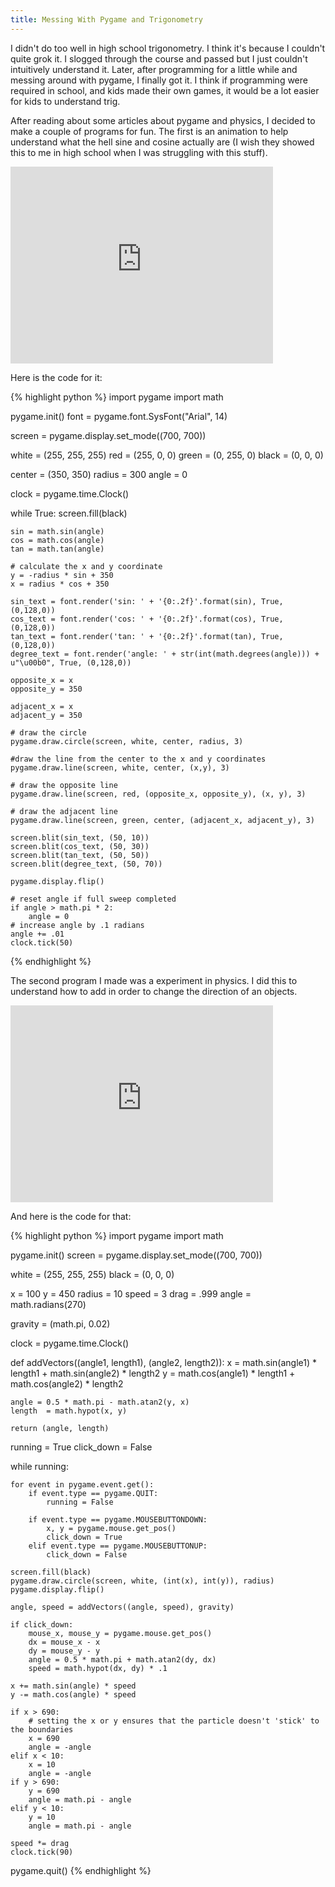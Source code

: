 ```yaml
---
title: Messing With Pygame and Trigonometry
---
```

I didn't do too well in high school trigonometry. I think it's because I couldn't quite grok it. I slogged through the course and passed but I just couldn't intuitively understand it. Later, after programming for a little while and messing around with pygame, I finally got it. I think if programming were required in school, and kids made their own games, it would be a lot easier for kids to understand trig.

After reading about some articles about pygame and physics, I decided to make a couple of programs for fun. The first is an animation to help understand what the hell sine and cosine actually are (I wish they showed this to me in high school when I was struggling with this stuff).

<iframe width="420" height="315" src="https://www.youtube.com/embed/NixEtaxaHec" frameborder="0" allowfullscreen></iframe>

Here is the code for it:

{% highlight python %}
import pygame
import math

pygame.init()
font = pygame.font.SysFont("Arial", 14)

screen = pygame.display.set_mode((700, 700))

white = (255, 255, 255)
red = (255, 0, 0)
green = (0, 255, 0)
black = (0, 0, 0)

center = (350, 350)
radius = 300
angle = 0

clock = pygame.time.Clock()

while True:
    screen.fill(black)

    sin = math.sin(angle)
    cos = math.cos(angle)
    tan = math.tan(angle)

    # calculate the x and y coordinate
    y = -radius * sin + 350
    x = radius * cos + 350

    sin_text = font.render('sin: ' + '{0:.2f}'.format(sin), True, (0,128,0))
    cos_text = font.render('cos: ' + '{0:.2f}'.format(cos), True, (0,128,0))
    tan_text = font.render('tan: ' + '{0:.2f}'.format(tan), True, (0,128,0))
    degree_text = font.render('angle: ' + str(int(math.degrees(angle))) + u"\u00b0", True, (0,128,0))

    opposite_x = x
    opposite_y = 350

    adjacent_x = x
    adjacent_y = 350

    # draw the circle
    pygame.draw.circle(screen, white, center, radius, 3) 

    #draw the line from the center to the x and y coordinates
    pygame.draw.line(screen, white, center, (x,y), 3)

    # draw the opposite line
    pygame.draw.line(screen, red, (opposite_x, opposite_y), (x, y), 3)

    # draw the adjacent line
    pygame.draw.line(screen, green, center, (adjacent_x, adjacent_y), 3)

    screen.blit(sin_text, (50, 10))
    screen.blit(cos_text, (50, 30))
    screen.blit(tan_text, (50, 50))
    screen.blit(degree_text, (50, 70))

    pygame.display.flip()

    # reset angle if full sweep completed
    if angle > math.pi * 2:
        angle = 0
    # increase angle by .1 radians
    angle += .01
    clock.tick(50)
{% endhighlight %}

The second program I made was a experiment in physics. I did this to understand how to add in order to change the direction of an objects.

<iframe width="420" height="315" src="https://www.youtube.com/embed/p9Xoes63rWI" frameborder="0" allowfullscreen></iframe>

And here is the code for that:

{% highlight python %}
import pygame
import math

pygame.init()
screen = pygame.display.set_mode((700, 700))

white = (255, 255, 255)
black = (0, 0, 0)

x = 100
y = 450
radius = 10
speed = 3
drag = .999
angle = math.radians(270)

gravity = (math.pi, 0.02)

clock = pygame.time.Clock()

def addVectors((angle1, length1), (angle2, length2)):
    x  = math.sin(angle1) * length1 + math.sin(angle2) * length2
    y  = math.cos(angle1) * length1 + math.cos(angle2) * length2
    
    angle = 0.5 * math.pi - math.atan2(y, x)
    length  = math.hypot(x, y)

    return (angle, length)

running = True
click_down = False

while running:

    for event in pygame.event.get():
        if event.type == pygame.QUIT:
            running = False

        if event.type == pygame.MOUSEBUTTONDOWN:
            x, y = pygame.mouse.get_pos()
            click_down = True
        elif event.type == pygame.MOUSEBUTTONUP:
            click_down = False

    screen.fill(black)
    pygame.draw.circle(screen, white, (int(x), int(y)), radius)
    pygame.display.flip()

    angle, speed = addVectors((angle, speed), gravity)

    if click_down:
        mouse_x, mouse_y = pygame.mouse.get_pos()
        dx = mouse_x - x
        dy = mouse_y - y
        angle = 0.5 * math.pi + math.atan2(dy, dx)
        speed = math.hypot(dx, dy) * .1

    x += math.sin(angle) * speed
    y -= math.cos(angle) * speed

    if x > 690:
        # setting the x or y ensures that the particle doesn't 'stick' to the boundaries
        x = 690
        angle = -angle
    elif x < 10:
        x = 10
        angle = -angle
    if y > 690:
        y = 690
        angle = math.pi - angle
    elif y < 10:
        y = 10
        angle = math.pi - angle

    speed *= drag
    clock.tick(90)

pygame.quit()
{% endhighlight %}
